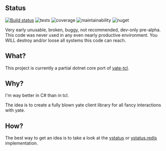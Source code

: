 ## Status
[![Build status](https://ci.appveyor.com/api/projects/status/5h20vfal8gu0pb5y/branch/master?svg=true)](https://ci.appveyor.com/project/eventphone/yate-net/branch/master)
![tests](https://img.shields.io/badge/tests-none-red.svg)
![coverage](https://img.shields.io/badge/coverage-0%25-red.svg)
![maintainability](https://img.shields.io/badge/maintainability-F-red.svg)
![nuget](https://img.shields.io/badge/nuget-none-red.svg)

Very early unusable, broken, buggy, not recommended, dev-only pre-alpha. This code was never used in any even nearly productive environment.
You WILL destroy and/or loose all systems this code can reach.

## What?
This project is currently a partial dotnet core port of [yate-tcl](https://github.com/bef/yate-tcl).

## Why?
I'm way better in C# than in tcl.

The idea is to create a fully blown yate client library for all fancy interactions with yate.

## How?
The best way to get an idea is to take a look at the [ystatus](src/ystatus/Program.cs) or [ystatus.redis](src/ystatus.redis/Program.cs) implementation.